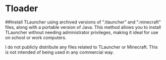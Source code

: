 # Tloader

##Install TLauncher using archived versions of ".tlauncher" and ".minecraft" files, along with a portable version of Java. This method allows you to install TLauncher without needing administrator privileges, making it ideal for use on school or work computers.

I do not publicly distribute any files related to TLauncher or Minecraft. This is not intended of being used in any commercial way.
